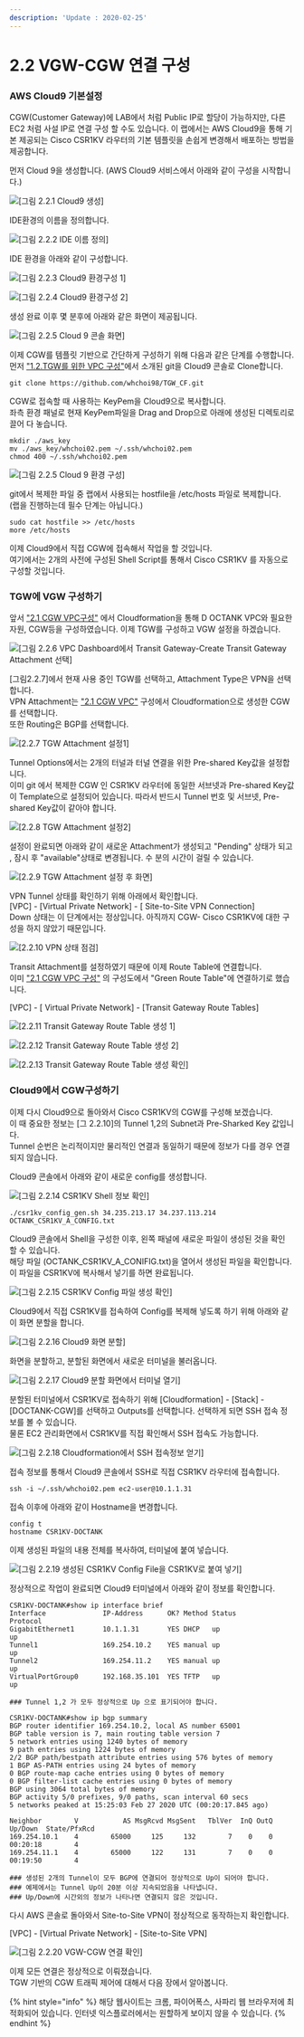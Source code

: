 ```yaml
---
description: 'Update : 2020-02-25'
---
```


# 2.2 VGW-CGW 연결 구성

### AWS Cloud9 기본설정 



CGW\(Customer Gateway\)에 LAB에서 처럼 Public IP로 할당이 가능하지만, 다른 EC2 처럼 사설 IP로 연결 구성 할 수도 있습니다. 이 랩에서는 AWS Cloud9을 통해 기본 제공되는 Cisco CSR1KV 라우터의 기본 템플릿을 손쉽게 변경해서 배포하는 방법을 제공합니다.

먼저 Cloud 9을 생성합니다. \(AWS Cloud9 서비스에서 아래와 같이 구성을 시작합니다.\)

![\[&#xADF8;&#xB9BC; 2.2.1 Cloud9 &#xC0DD;&#xC131;\]](../.gitbook/assets/2.1.13.c9.png)

IDE환경의 이름을 정의합니다.

![\[&#xADF8;&#xB9BC; 2.2.2 IDE &#xC774;&#xB984; &#xC815;&#xC758;\]](../.gitbook/assets/2.1.14.c9.png)

IDE 환경을 아래와 같이 구성합니다.

![\[&#xADF8;&#xB9BC; 2.2.3 Cloud9 &#xD658;&#xACBD;&#xAD6C;&#xC131; 1\]](../.gitbook/assets/2.1.15.c9.png)

![\[&#xADF8;&#xB9BC; 2.2.4 Cloud9 &#xD658;&#xACBD;&#xAD6C;&#xC131; 2\]](../.gitbook/assets/2.1.16.c9.png)

생성 완료 이후 몇 분후에 아래와 같은 화면이 제공됩니다.

![\[&#xADF8;&#xB9BC; 2.2.5 Cloud 9 &#xCF58;&#xC194; &#xD654;&#xBA74;\]](../.gitbook/assets/2.2.5.c9.png)

이제 CGW를 템플릿 기반으로 간단하게 구성하기 위해 다음과 같은 단계를 수행합니다.  
먼저 ["1.2.TGW를 위한 VPC 구성"](../1.transit-gwatway/1.2.tgw-vpc.md#cloudformation-vpc)에서 소개된 git을 Cloud9 콘솔로 Clone합니다.

```text
git clone https://github.com/whchoi98/TGW_CF.git
```

CGW로 접속할 때 사용하는 KeyPem을 Cloud9으로 복사합니다.  
좌측 환경 패널로 현재 KeyPem파일을 Drag and Drop으로 아래에 생성된 디렉토리로 끌어 다 놓습니다.

```text
mkdir ./aws_key
mv ./aws_key/whchoi02.pem ~/.ssh/whchoi02.pem
chmod 400 ~/.ssh/whchoi02.pem
```

![\[&#xADF8;&#xB9BC; 2.2.5 Cloud 9 &#xD658;&#xACBD; &#xAD6C;&#xC131;\]](../.gitbook/assets/2.2.6.c9.png)

git에서 복제한 파일 중 랩에서 사용되는 hostfile을 /etc/hosts 파일로 복제합니다.  
\(랩을 진행하는데 필수 단계는 아닙니다.\)

```text
sudo cat hostfile >> /etc/hosts
more /etc/hosts
```

이제 Cloud9에서 직접 CGW에 접속해서 작업을 할 것입니다.  
여기에서는 2개의 사전에 구성된 Shell Script를 통해서 Cisco CSR1KV 를 자동으로 구성할 것입니다.

### TGW에 VGW 구성하기



앞서 ["2.1 CGW VPC구성"](2.1.cgw-vpc.md) 에서 Cloudformation을 통해 D OCTANK VPC와 필요한 자원, CGW등을 구성하였습니다. 이제 TGW를 구성하고 VGW 설정을 하겠습니다.

![\[&#xADF8;&#xB9BC; 2.2.6 VPC Dashboard&#xC5D0;&#xC11C; Transit Gateway-Create Transit Gateway Attachment &#xC120;&#xD0DD;\]](../.gitbook/assets/2.2.7.creat_tgw_attach.png)

\[그림2.2.7\]에서 현재 사용 중인 TGW를 선택하고, Attachment Type은 VPN을 선택합니다.  
VPN Attachment는 ["2.1 CGW VPC"](2.1.cgw-vpc.md#cloudformation-vpc) 구성에서 Cloudformation으로 생성한 CGW를 선택합니다.   
또한 Routing은 BGP를 선택합니다.

![\[2.2.7 TGW Attachment &#xC124;&#xC815;1\]](../.gitbook/assets/2.2.8.creat_tgw_attach.png)

Tunnel Options에서는 2개의 터널과 터널 연결을 위한 Pre-shared Key값을 설정합니다.  
이미 git 에서 복제한 CGW 인 CSR1KV 라우터에 동일한 서브넷과 Pre-shared Key값이 Template으로 설정되어 있습니다. 따라서 반드시 Tunnel 번호 및 서브넷, Pre-shared Key값이 같아야 합니다.

![\[2.2.8 TGW Attachment &#xC124;&#xC815;2\]](../.gitbook/assets/2.2.9.creat_tgw_attach.png)

설정이 완료되면 아래와 같이 새로운 Attachment가 생성되고 "Pending" 상태가 되고 , 잠시 후 "available"상태로 변경됩니다. 수 분의 시간이 걸릴 수 있습니다.

![\[2.2.9 TGW Attachment &#xC124;&#xC815; &#xD6C4; &#xD654;&#xBA74;\]](../.gitbook/assets/2.2.10.creat_tgw_attach.png)

VPN Tunnel 상태를 확인하기 위해 아래에서 확인합니다.  
\[VPC\] - \[Virtual Private Network\] - \[ Site-to-Site VPN Connection\]  
Down 상태는 이 단계에서는 정상입니다. 아직까지 CGW- Cisco CSR1KV에 대한 구성을 하지 않았기 때문입니다.

![\[2.2.10 VPN &#xC0C1;&#xD0DC; &#xC810;&#xAC80;\]](../.gitbook/assets/2.2.11.tunnel_status.png)

Transit Attachment를 설정하였기 때문에 이제 Route Table에 연결합니다.  
이미 ["2.1 CGW VPC 구성"](2.1.cgw-vpc.md#cloudformation-vpc) 의 구성도에서 "Green Route Table"에 연결하기로 했습니다.

\[VPC\] - \[ Virtual Private Network\] - \[Transit Gateway Route Tables\]

![\[2.2.11 Transit Gateway Route Table &#xC0DD;&#xC131; 1\]](../.gitbook/assets/2.2.11.tgw_create_associate.png)

![\[2.2.12 Transit Gateway Route Table &#xC0DD;&#xC131; 2\]](../.gitbook/assets/2.2.12.tgw_create_associate.png)

![\[2.2.13 Transit Gateway Route Table &#xC0DD;&#xC131; &#xD655;&#xC778;\]](../.gitbook/assets/2.2.13.tgw_create_associate.png)

### Cloud9에서 CGW구성하기



이제 다시 Cloud9으로 돌아와서 Cisco CSR1KV의 CGW를 구성해 보겠습니다.  
이 때 중요한 정보는 \[그 2.2.10\]의 Tunnel 1,2의 Subnet과 Pre-Sharked Key 값입니다.  
Tunnel 순번은 논리적이지만 물리적인 연결과 동일하기 때문에 정보가 다를 경우 연결되지 않습니다.

Cloud9 콘솔에서 아래와 같이 새로운 config를 생성합니다.

![\[&#xADF8;&#xB9BC; 2.2.14 CSR1KV Shell &#xC815;&#xBCF4; &#xD655;&#xC778;\]](../.gitbook/assets/2.2.14.csr1kv_tunnel.png)

```text
./csr1kv_config_gen.sh 34.235.213.17 34.237.113.214 OCTANK_CSR1KV_A_CONFIG.txt
```

Cloud9 콘솔에서 Shell을 구성한 이후, 왼쪽 패널에 새로운 파일이 생성된 것을 확인 할 수 있습니다.  
해당 파일 \(OCTANK\_CSR1KV\_A\_CONIFIG.txt\)을 열어서 생성된 파일을 확인합니다.  
이 파일을 CSR1KV에 복사해서 넣기를 하면 완료됩니다.

![\[&#xADF8;&#xB9BC; 2.2.15 CSR1KV Config &#xD30C;&#xC77C; &#xC0DD;&#xC131; &#xD655;&#xC778;\]](../.gitbook/assets/2.2.15.c9_csr1kv_config.png)

Cloud9에서 직접 CSR1KV를 접속하여 Config를 복제해 넣도록 하기 위해 아래와 같이 화면 분할을 합니다.

![\[&#xADF8;&#xB9BC; 2.2.16 Cloud9 &#xD654;&#xBA74; &#xBD84;&#xD560;\]](../.gitbook/assets/2.2.16.c9_pane.png)

화면을 분할하고, 분할된 화면에서 새로운 터미널을 불러옵니다.

![\[&#xADF8;&#xB9BC; 2.2.17 Cloud9 &#xBD84;&#xD560; &#xD654;&#xBA74;&#xC5D0;&#xC11C; &#xD130;&#xBBF8;&#xB110; &#xC5F4;&#xAE30;\]](../.gitbook/assets/2.2.17.c9_pane.png)

분할된 터미널에서 CSR1KV로 접속하기 위해 \[Cloudformation\] - \[Stack\] - \[DOCTANK-CGW\]를 선택하고 Outputs를 선택합니다. 선택하게 되면 SSH 접속 정보를 볼 수 있습니다.   
물론 EC2 관리화면에서 CSR1KV를 직접 확인해서 SSH 접속도 가능합니다.

![\[&#xADF8;&#xB9BC; 2.2.18 Cloudformation&#xC5D0;&#xC11C; SSH &#xC811;&#xC18D;&#xC815;&#xBCF4; &#xC5BB;&#xAE30;\]](../.gitbook/assets/2.2.18.cloudformation_output%20%281%29.png)

접속 정보를 통해서 Cloud9 콘솔에서 SSH로 직접 CSR1KV 라우터에 접속합니다.

```text
ssh -i ~/.ssh/whchoi02.pem ec2-user@10.1.1.31	
```

접속 이후에 아래와 같이 Hostname을 변경합니다.

```text
config t
hostname CSR1KV-DOCTANK
```

이제 생성된 파일의 내용 전체를 복사하여, 터미널에 붙여 넣습니다.

![\[&#xADF8;&#xB9BC; 2.2.19 &#xC0DD;&#xC131;&#xB41C; CSR1KV Config File&#xC744; CSR1KV&#xB85C; &#xBD99;&#xC5EC; &#xB123;&#xAE30;\]](../.gitbook/assets/2.2.19.c9_copy_paste.png)

정상적으로 작업이 완료되면 Cloud9 터미널에서 아래와 같이 정보를 확인합니다.

```text
CSR1KV-DOCTANK#show ip interface brief 
Interface              IP-Address      OK? Method Status                Protocol
GigabitEthernet1       10.1.1.31       YES DHCP   up                    up      
Tunnel1                169.254.10.2    YES manual up                    up      
Tunnel2                169.254.11.2    YES manual up                    up      
VirtualPortGroup0      192.168.35.101  YES TFTP   up                    up      

### Tunnel 1,2 가 모두 정상적으로 Up 으로 표기되어야 합니다.

CSR1KV-DOCTANK#show ip bgp summary 
BGP router identifier 169.254.10.2, local AS number 65001
BGP table version is 7, main routing table version 7
5 network entries using 1240 bytes of memory
9 path entries using 1224 bytes of memory
2/2 BGP path/bestpath attribute entries using 576 bytes of memory
1 BGP AS-PATH entries using 24 bytes of memory
0 BGP route-map cache entries using 0 bytes of memory
0 BGP filter-list cache entries using 0 bytes of memory
BGP using 3064 total bytes of memory
BGP activity 5/0 prefixes, 9/0 paths, scan interval 60 secs
5 networks peaked at 15:25:03 Feb 27 2020 UTC (00:20:17.845 ago)

Neighbor        V           AS MsgRcvd MsgSent   TblVer  InQ OutQ Up/Down  State/PfxRcd
169.254.10.1    4        65000     125     132        7    0    0 00:20:18        4
169.254.11.1    4        65000     122     131        7    0    0 00:19:50        4

### 생성된 2개의 Tunnel이 모두 BGP에 연결되어 정상적으로 Up이 되어야 합니다.
### 예제에서는 Tunnel Up이 20분 이상 지속되었음을 나타냅니다.
### Up/Down에 시간외의 정보가 나타나면 연결되지 않은 것입니다.
```

다시 AWS 콘솔로 돌아와서 Site-to-Site VPN이 정상적으로 동작하는지 확인합니다.

\[VPC\] - \[Virtual Private Network\] - \[Site-to-Site VPN\]

![\[&#xADF8;&#xB9BC; 2.2.20 VGW-CGW &#xC5F0;&#xACB0; &#xD655;&#xC778;\] ](../.gitbook/assets/2.2.20.cgw_tunnel_check.png)

이제 모든 연결은 정상적으로 이뤄졌습니다.  
TGW 기반의 CGW 트래픽 제어에 대해서 다음 장에서 알아봅니다.

{% hint style="info" %}
해당 웹사이트는 크롬, 파이어폭스, 사파리 웹 브라우저에 최적화되어 있습니다.  인터넷 익스플로러에서는 원할하게 보이지 않을 수 있습니다.
{% endhint %}

